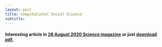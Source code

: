 ```yaml
---
layout: post
title: Computational Social Science
subtitle: 
---
```


#### Interesting article in [28 August 2020 Science magazine](https://science.sciencemag.org/content/369/6507/1060) or just <a href="/assets/pdf/CSS1060full.pdf" download>download pdf.</a>
